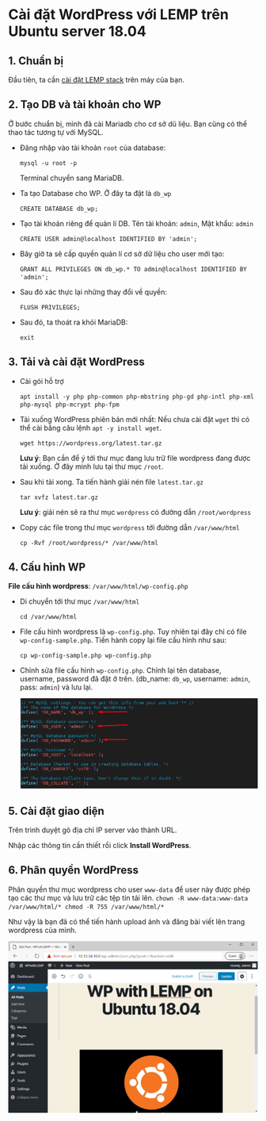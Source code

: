 # Cài đặt WordPress với LEMP trên Ubuntu server 18.04

## 1. Chuẩn bị
Đầu tiên, ta cần [cài đặt LEMP stack](.\2-InstallLEMPonUbuntu1804.md) trên máy của bạn.

## 2. Tạo DB và tài khoản cho WP
Ở bước chuẩn bị, mình đã cài Mariadb cho cơ sở dũ liệu. Bạn cũng có thể thao tác tương tự với MySQL.

- Đăng nhập vào tài khoản `root` của database:
    ```
    mysql -u root -p
    ```

    Terminal chuyển sang MariaDB.

- Ta tạo Database cho WP. Ở đây ta đặt là `db_wp`
    ```
    CREATE DATABASE db_wp;
    ```

- Tạo tài khoản riêng để quản lí DB. Tên tài khoản: `admin`, Mật khẩu: `admin`
    ```
    CREATE USER admin@localhost IDENTIFIED BY 'admin';
    ```

- Bây giờ ta sẽ cấp quyền quản lí cơ sở dữ liệu cho user mới tạo:
    ```
    GRANT ALL PRIVILEGES ON db_wp.* TO admin@localhost IDENTIFIED BY 'admin';
    ```

- Sau đó xác thực lại những thay đổi về quyền:
    ```
    FLUSH PRIVILEGES;
    ```

- Sau đó, ta thoát ra khỏi MariaDB:
    ```
    exit
    ```

## 3. Tải và cài đặt WordPress
- Cài gói hỗ trợ
    ```
    apt install -y php php-common php-mbstring php-gd php-intl php-xml php-mysql php-mcrypt php-fpm
    ```

- Tải xuống WordPress phiên bản mới nhất: Nếu chưa cài đặt `wget` thì có thể cài bằng câu lệnh `apt -y install wget`.
    ```
    wget https://wordpress.org/latest.tar.gz
    ```

    **Lưu ý**: Bạn cần để ý tới thư mục đang lưu trữ file wordpress đang được tải xuống. Ở đây mình lưu tại thư mục `/root`.

- Sau khi tải xong. Ta tiến hành giải nén file `latest.tar.gz`
    ```
    tar xvfz latest.tar.gz
    ```

    **Lưu ý**: giải nén sẽ ra thư mục `wordpress` có đường dẫn `/root/wordpress`

- Copy các file trong thư mục `wordpress` tới đường dẫn `/var/www/html`
    ```
    cp -Rvf /root/wordpress/* /var/www/html
    ```

## 4. Cấu hình WP
**File cấu hình wordpress**: `/var/www/html/wp-config.php`

- Di chuyển tới thư mục `/var/www/html`
    ```
    cd /var/www/html
    ```

- File cấu hình wordpress là `wp-config.php`. Tuy nhiên tại đây chỉ có file `wp-config-sample.php`. Tiến hành copy lại file cấu hình như sau:
    ```
    cp wp-config-sample.php wp-config.php
    ```

- Chỉnh sửa file cấu hình `wp-config.php`. Chỉnh lại tên database, username, password đã đặt ở trên. (db_name: `db_wp`, username: `admin`, pass: `admin`) và lưu lại.

    <img src="..\images\Screenshot_19.png">

## 5. Cài đặt giao diện
Trên trình duyệt gõ địa chỉ IP server vào thành URL.

Nhập các thông tin cần thiết rồi click **Install WordPress**.

## 6. Phân quyền WordPress
Phân quyền thư mục wordpress cho user `www-data` để user này được phép tạo các thư mục và lưu trữ các tệp tin tải lên.
    ```
    chown -R www-data:www-data /var/www/html/*
    chmod -R 755 /var/www/html/*
    ```

Như vậy là bạn đã có thể tiến hành upload ảnh và đăng bài viết lên trang wordpress của mình.

<img src="..\images\Screenshot_20.png">